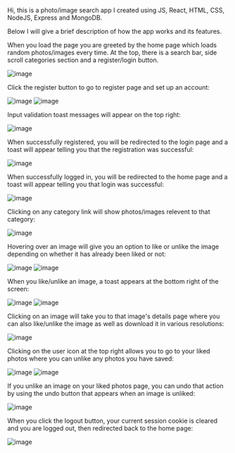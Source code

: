 Hi, this is a photo/image search app I created using JS, React, HTML, CSS, NodeJS, Express and MongoDB.

Below I will give a brief description of how the app works and its features.

When you load the page you are greeted by the home page which loads random photos/images every time. At the top, there is a search bar, side scroll categories section and a register/login button.

![image](https://github.com/M0NDI/mondi-photo-gallery-fullstack/assets/52505246/47a3877b-0f4c-4090-9f73-a7109c11ccdd)

Click the register button to go to register page and set up an account:

![image](https://github.com/M0NDI/mondi-photo-gallery-fullstack/assets/52505246/07b8737f-b860-467f-bfda-1ebcfb5c37f1)
![image](https://github.com/M0NDI/mondi-photo-gallery-fullstack/assets/52505246/61e734e2-83e4-45e6-8e52-548c6bef9e49)

Input validation toast messages will appear on the top right:

![image](https://github.com/M0NDI/mondi-photo-gallery-fullstack/assets/52505246/2d893f48-f907-43e7-96db-b5659d904370)

When successfully registered, you will be redirected to the login page and a toast will appear telling you that the registration was successful:

![image](https://github.com/M0NDI/mondi-photo-gallery-fullstack/assets/52505246/6372c609-275b-46f0-885b-553c86188a44)

When successfully logged in, you will be redirected to the home page and a toast will appear telling you that login was successful:

![image](https://github.com/M0NDI/mondi-photo-gallery-fullstack/assets/52505246/abb461a9-d12d-42b0-894e-f472a104e98e)

Clicking on any category link will show photos/images relevent to that category:

![image](https://github.com/M0NDI/mondi-photo-gallery-fullstack/assets/52505246/b249eba9-ff04-4ac3-9fef-e5fd83c0ba35)

Hovering over an image will give you an option to like or unlike the image depending on whether it has already been liked or not:

![image](https://github.com/M0NDI/mondi-photo-gallery-fullstack/assets/52505246/9a2e36b0-9098-405c-9ba3-9fe49180f9b2)
![image](https://github.com/M0NDI/mondi-photo-gallery-fullstack/assets/52505246/8d946dda-8301-46e8-af42-7f70d4afbed3)

When you like/unlike an image, a toast appears at the bottom right of the screen:

![image](https://github.com/M0NDI/mondi-photo-gallery-fullstack/assets/52505246/70eb864a-da23-485e-b703-4d37e42776ae)
![image](https://github.com/M0NDI/mondi-photo-gallery-fullstack/assets/52505246/03b062cb-f994-41cd-93bf-fa85e6b9dc43)

Clicking on an image will take you to that image's details page where you can also like/unlike the image as well as download it in various resolutions:

![image](https://github.com/M0NDI/mondi-photo-gallery-fullstack/assets/52505246/a583485c-d0f7-4422-af99-d0cf96cb807c)

Clicking on the user icon at the top right allows you to go to your liked photos where you can unlike any photos you have saved:

![image](https://github.com/M0NDI/mondi-photo-gallery-fullstack/assets/52505246/dd214fcc-b28d-461f-9fd9-dc5445ce1bee)
![image](https://github.com/M0NDI/mondi-photo-gallery-fullstack/assets/52505246/27f93513-6632-46b5-96c8-239a9faa08b1)

If you unlike an image on your liked photos page, you can undo that action by using the undo button that appears when an image is unliked:

![image](https://github.com/M0NDI/mondi-photo-gallery-fullstack/assets/52505246/22b7a225-55e9-40bb-a0f9-192356ea90a3)

When you click the logout button, your current session cookie is cleared and you are logged out, then redirected back to the home page:

![image](https://github.com/M0NDI/mondi-photo-gallery-fullstack/assets/52505246/57a44d66-7d10-45be-a76f-298060c0a174)
